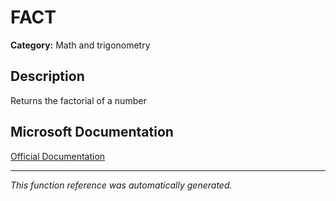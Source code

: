 # FACT

**Category:** Math and trigonometry

## Description
Returns the factorial of a number

## Microsoft Documentation
[Official Documentation](https://support.microsoft.com//en-us/office/fact-function-ca8588c2-15f2-41c0-8e8c-c11bd471a4f3)

---
*This function reference was automatically generated.*
